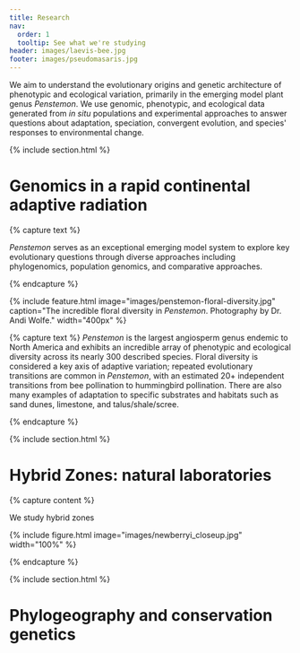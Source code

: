 ```yaml
---
title: Research
nav:
  order: 1
  tooltip: See what we're studying
header: images/laevis-bee.jpg
footer: images/pseudomasaris.jpg
---
```


[//]: # (Top section. Spruce this up with Icons, images, etc.)

We aim to understand the evolutionary origins and genetic architecture of phenotypic and ecological variation, primarily in the emerging model plant genus *Penstemon*. We use genomic, phenotypic, and ecological data generated from *in situ* populations and experimental approaches to answer questions about adaptation, speciation, convergent evolution, and species' responses to environmental change.


[//]: # (Adaptive radiation section)
{% include section.html %}

# Genomics in a rapid continental adaptive radiation

{% capture text %}

*Penstemon* serves as an exceptional emerging model system to explore key evolutionary questions through diverse approaches including phylogenomics, population genomics, and comparative approaches.

{% endcapture %}

{%
  include feature.html
  image="images/penstemon-floral-diversity.jpg"
  caption="The incredible floral diversity in *Penstemon*. Photography by Dr. Andi Wolfe."
  width="400px"
%}

{% capture text %}
*Penstemon* is the largest angiosperm genus endemic to North America and exhibits an incredible array of phenotypic and ecological diversity across its nearly 300 described species. Floral diversity is considered a key axis of adaptive variation; repeated evolutionary transitions are common in *Penstemon*, with an estimated 20+ independent transitions from bee pollination to hummingbird pollination. There are also many examples of adaptation to specific substrates and habitats such as sand dunes, limestone, and talus/shale/scree.

{% endcapture %}




[//]: # (Hybrid Zones section)
{% include section.html %}

# Hybrid Zones: natural laboratories

{% capture content %}

We study hybrid zones

{% include figure.html image="images/newberryi_closeup.jpg" width="100%" %}

{% endcapture %}







{% include section.html %}

# Phylogeography and conservation genetics

